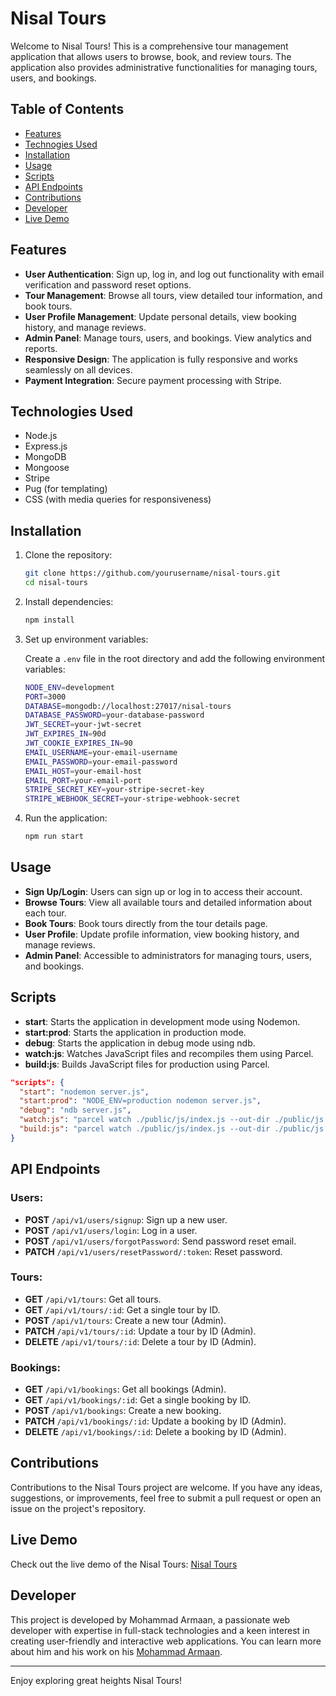 # Nisal Tours

Welcome to Nisal Tours! This is a comprehensive tour management application that allows users to browse, book, and review tours. The application also provides administrative functionalities for managing tours, users, and bookings.


## Table of Contents

- [Features](#features)
- [Technogies Used](#techologies-used)
- [Installation](#installation)
- [Usage](#usage)
- [Scripts](#scripts)
- [API Endpoints](#api-endpoints)
- [Contributions](#contributions)
- [Developer](#developer)
- [Live Demo](#live-demo)

## Features

- **User Authentication**: Sign up, log in, and log out functionality with email verification and password reset options.
- **Tour Management**: Browse all tours, view detailed tour information, and book tours.
- **User Profile Management**: Update personal details, view booking history, and manage reviews.
- **Admin Panel**: Manage tours, users, and bookings. View analytics and reports.
- **Responsive Design**: The application is fully responsive and works seamlessly on all devices.
- **Payment Integration**: Secure payment processing with Stripe.

## Technologies Used

- Node.js
- Express.js
- MongoDB
- Mongoose
- Stripe
- Pug (for templating)
- CSS (with media queries for responsiveness)


## Installation


1. Clone the repository:

    ```sh
    git clone https://github.com/yourusername/nisal-tours.git
    cd nisal-tours
    ```

2. Install dependencies:

    ```sh
    npm install
    ```

3. Set up environment variables:

    Create a `.env` file in the root directory and add the following environment variables:

    ```sh
    NODE_ENV=development
    PORT=3000
    DATABASE=mongodb://localhost:27017/nisal-tours
    DATABASE_PASSWORD=your-database-password
    JWT_SECRET=your-jwt-secret
    JWT_EXPIRES_IN=90d
    JWT_COOKIE_EXPIRES_IN=90
    EMAIL_USERNAME=your-email-username
    EMAIL_PASSWORD=your-email-password
    EMAIL_HOST=your-email-host
    EMAIL_PORT=your-email-port
    STRIPE_SECRET_KEY=your-stripe-secret-key
    STRIPE_WEBHOOK_SECRET=your-stripe-webhook-secret
    ```

4. Run the application:

    ```sh
    npm run start
    ```

## Usage

- **Sign Up/Login**: Users can sign up or log in to access their account.
- **Browse Tours**: View all available tours and detailed information about each tour.
- **Book Tours**: Book tours directly from the tour details page.
- **User Profile**: Update profile information, view booking history, and manage reviews.
- **Admin Panel**: Accessible to administrators for managing tours, users, and bookings.

## Scripts

- **start**: Starts the application in development mode using Nodemon.
- **start:prod**: Starts the application in production mode.
- **debug**: Starts the application in debug mode using ndb.
- **watch:js**: Watches JavaScript files and recompiles them using Parcel.
- **build:js**: Builds JavaScript files for production using Parcel.

```json
"scripts": {
  "start": "nodemon server.js",
  "start:prod": "NODE_ENV=production nodemon server.js",
  "debug": "ndb server.js",
  "watch:js": "parcel watch ./public/js/index.js --out-dir ./public/js --out-file bundle.js",
  "build:js": "parcel watch ./public/js/index.js --out-dir ./public/js --out-file bundle.js"
}
```

## API Endpoints

### Users:

- **POST** `/api/v1/users/signup`: Sign up a new user.
- **POST** `/api/v1/users/login`: Log in a user.
- **POST** `/api/v1/users/forgotPassword`: Send password reset email.
- **PATCH** `/api/v1/users/resetPassword/:token`: Reset password.

### Tours:

- **GET** `/api/v1/tours`: Get all tours.
- **GET** `/api/v1/tours/:id`: Get a single tour by ID.
- **POST** `/api/v1/tours`: Create a new tour (Admin).
- **PATCH** `/api/v1/tours/:id`: Update a tour by ID (Admin).
- **DELETE** `/api/v1/tours/:id`: Delete a tour by ID (Admin).

### Bookings:

- **GET** `/api/v1/bookings`: Get all bookings (Admin).
- **GET** `/api/v1/bookings/:id`: Get a single booking by ID.
- **POST** `/api/v1/bookings`: Create a new booking.
- **PATCH** `/api/v1/bookings/:id`: Update a booking by ID (Admin).
- **DELETE** `/api/v1/bookings/:id`: Delete a booking by ID (Admin).


## Contributions

Contributions to the Nisal Tours project are welcome. If you have any ideas, suggestions, or improvements, feel free to submit a pull request or open an issue on the project's repository.

## Live Demo

Check out the live demo of the Nisal Tours: [Nisal Tours](https://nisaltours.netlify.app/)

## Developer

This project is developed by Mohammad Armaan, a passionate web developer with expertise in full-stack technologies and a keen interest in creating user-friendly and interactive web applications. You can learn more about him and his work on his [Mohammad Armaan](https://mohammadarmaan.netlify.app/).

---

Enjoy exploring great heights Nisal Tours!